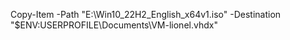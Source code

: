 Copy-Item -Path "E:\Win10_22H2_English_x64v1.iso" -Destination "$ENV:USERPROFILE\Documents\VM-lionel.vhdx"
